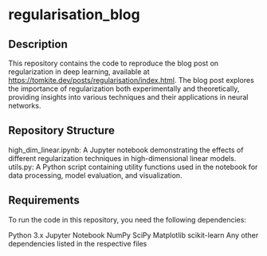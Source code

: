 # regularisation_blog

## Description
This repository contains the code to reproduce the blog post on regularization in deep learning, available at https://tomkite.dev/posts/regularisation/index.html. The blog post explores the importance of regularization both experimentally and theoretically, providing insights into various techniques and their applications in neural networks.

## Repository Structure
high_dim_linear.ipynb: A Jupyter notebook demonstrating the effects of different regularization techniques in high-dimensional linear models.
utils.py: A Python script containing utility functions used in the notebook for data processing, model evaluation, and visualization.

## Requirements
To run the code in this repository, you need the following dependencies:

Python 3.x
Jupyter Notebook
NumPy
SciPy
Matplotlib
scikit-learn
Any other dependencies listed in the respective files
